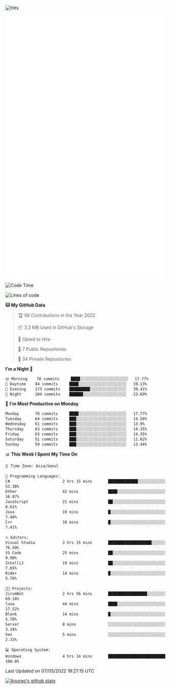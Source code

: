 ![Hits](https://hits.seeyoufarm.com/api/count/incr/badge.svg?url=https%3A%2F%2Fgithub.com%2Fkokose1234&count_bg=%2379C83D&title_bg=%23555555&icon=apple.svg&icon_color=%23E7E7E7&title=hits&edge_flat=false)
<br/>
![Metrics](https://github.com/kokose1234/kokose1234/blob/main/github-metrics.svg)

<!--START_SECTION:waka-->
![Code Time](http://img.shields.io/badge/Code%20Time-637%20hrs%206%20mins-blue)

![Lines of code](https://img.shields.io/badge/From%20Hello%20World%20I%27ve%20Written-2%20Million%20lines%20of%20code-blue)

**🐱 My GitHub Data** 

> 🏆 56 Contributions in the Year 2022
 > 
> 📦 3.3 MB Used in GitHub's Storage 
 > 
> 💼 Opted to Hire
 > 
> 📜 7 Public Repositories 
 > 
> 🔑 34 Private Repositories  
 > 
**I'm a Night 🦉** 

```text
🌞 Morning    78 commits     ████░░░░░░░░░░░░░░░░░░░░░   17.77% 
🌆 Daytime    84 commits     ████░░░░░░░░░░░░░░░░░░░░░   19.13% 
🌃 Evening    173 commits    █████████░░░░░░░░░░░░░░░░   39.41% 
🌙 Night      104 commits    ██████░░░░░░░░░░░░░░░░░░░   23.69%

```
📅 **I'm Most Productive on Monday** 

```text
Monday       78 commits     ████░░░░░░░░░░░░░░░░░░░░░   17.77% 
Tuesday      64 commits     ███░░░░░░░░░░░░░░░░░░░░░░   14.58% 
Wednesday    61 commits     ███░░░░░░░░░░░░░░░░░░░░░░   13.9% 
Thursday     63 commits     ███░░░░░░░░░░░░░░░░░░░░░░   14.35% 
Friday       63 commits     ███░░░░░░░░░░░░░░░░░░░░░░   14.35% 
Saturday     51 commits     ███░░░░░░░░░░░░░░░░░░░░░░   11.62% 
Sunday       59 commits     ███░░░░░░░░░░░░░░░░░░░░░░   13.44%

```


📊 **This Week I Spent My Time On** 

```text
⌚︎ Time Zone: Asia/Seoul

💬 Programming Languages: 
C#                       2 hrs 15 mins       █████████████░░░░░░░░░░░░   53.38% 
Other                    42 mins             ████░░░░░░░░░░░░░░░░░░░░░   16.87% 
JavaScript               21 mins             ██░░░░░░░░░░░░░░░░░░░░░░░   8.61% 
Java                     19 mins             █░░░░░░░░░░░░░░░░░░░░░░░░   7.48% 
C++                      18 mins             █░░░░░░░░░░░░░░░░░░░░░░░░   7.41%

🔥 Editors: 
Visual Studio            3 hrs 15 mins       ███████████████████░░░░░░   76.59% 
VS Code                  25 mins             ██░░░░░░░░░░░░░░░░░░░░░░░   9.98% 
IntelliJ                 19 mins             ██░░░░░░░░░░░░░░░░░░░░░░░   7.65% 
Rider                    14 mins             █░░░░░░░░░░░░░░░░░░░░░░░░   5.78%

🐱‍💻 Projects: 
JirumBot                 2 hrs 56 mins       █████████████████░░░░░░░░   69.18% 
luna                     44 mins             ████░░░░░░░░░░░░░░░░░░░░░   17.52% 
Blank                    14 mins             █░░░░░░░░░░░░░░░░░░░░░░░░   5.78% 
Server                   8 mins              ░░░░░░░░░░░░░░░░░░░░░░░░░   3.34% 
Vex                      5 mins              ░░░░░░░░░░░░░░░░░░░░░░░░░   2.33%

💻 Operating System: 
Windows                  4 hrs 14 mins       █████████████████████████   100.0%

```


 Last Updated on 07/05/2022 19:21:15 UTC
<!--END_SECTION:waka-->

[![Anurag's github stats](https://github-readme-stats.vercel.app/api?username=kokose1234&theme=dracula)](https://github.com/anuraghazra/github-readme-stats)



	
